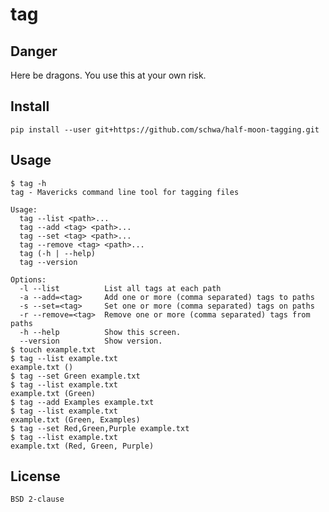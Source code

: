 # tag

## Danger

Here be dragons. You use this at your own risk.

## Install

    pip install --user git+https://github.com/schwa/half-moon-tagging.git
    
## Usage

    $ tag -h
    tag - Mavericks command line tool for tagging files

    Usage:
      tag --list <path>...
      tag --add <tag> <path>...
      tag --set <tag> <path>...
      tag --remove <tag> <path>...
      tag (-h | --help)
      tag --version

    Options:
      -l --list          List all tags at each path
      -a --add=<tag>     Add one or more (comma separated) tags to paths
      -s --set=<tag>     Set one or more (comma separated) tags on paths
      -r --remove=<tag>  Remove one or more (comma separated) tags from paths
      -h --help          Show this screen.
      --version          Show version.
    $ touch example.txt
    $ tag --list example.txt
    example.txt ()
    $ tag --set Green example.txt
    $ tag --list example.txt
    example.txt (Green)
    $ tag --add Examples example.txt
    $ tag --list example.txt
    example.txt (Green, Examples)
    $ tag --set Red,Green,Purple example.txt
    $ tag --list example.txt
    example.txt (Red, Green, Purple)

## License
    
    BSD 2-clause

